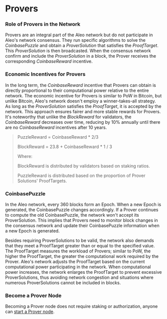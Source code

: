 # Provers

### Role of Provers in the Network

Provers are an integral part of the Aleo network but do not participate in Aleo's network consensus. They run specific algorithms to solve the *CoinbasePuzzle* and obtain a *ProverSolution* that satisfies the *ProofTarget*. This *ProverSolution* is then broadcasted. When the consensus network confirm and include the *ProverSolution* in a block, the Prover receives the corresponding *CoinbaseReward* incentive.

### Economic Incentives for Provers

In the long term, the *CoinbaseReward* incentive that Provers can obtain is directly proportional to their computational power relative to the entire network. The economic incentive for Provers is similar to PoW in Bitcoin, but unlike Bitcoin, Aleo's network doesn't employ a winner-takes-all strategy. As long as the *ProverSolution* satisfies the *ProofTarget*, it is accepted by the network. This approach ensures fairer and more stable rewards for Provers. It's noteworthy that unlike the *BlockReward* for validators, the *CoinbaseReward* decreases over time, reducing by 10% annually until there are no *CoinbaseReward* incentives after 10 years.

> PuzzleReward = CoinbaseReward * 2/3 
>
> BlockReward = 23.8 + CoinbaseReward * 1 / 3
>
> Where:
>
> BlockReward is distributed by validators based on staking ratios.
>
> PuzzleReward is distributed based on the proportion of Prover Solutions' ProofTargets.

### CoinbasePuzzle

In the Aleo network, every 360 blocks form an Epoch. When a new Epoch is generated, the CoinbasePuzzle changes accordingly. If a Prover continues to compute the old CoinbasePuzzle, the network won't accept its ProverSolution. This implies that Provers need to monitor block changes in the consensus network and update their CoinbasePuzzle information when a new Epoch is generated.

Besides requiring ProverSolutions to be valid, the network also demands that they meet a ProofTarget greater than or equal to the specified value. The ProofTarget measures the workload of Provers; similar to PoW, the higher the ProofTarget, the greater the computational work required by the Prover. Aleo's network adjusts the ProofTarget based on the current computational power participating in the network. When computational power increases, the network enlarges the ProofTarget to prevent excessive ProverSolutions, thus avoiding network congestion and situations where numerous ProverSolutions cannot be included in blocks.

### Become a Prover Node

Becoming a Prover node does not require staking or authorization, anyone can [start a Prover node](https://github.com/AleoHQ/snarkOS?tab=readme-ov-file#32-run-an-aleo-prover).
